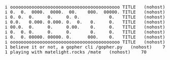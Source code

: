 <pre>
i ooooooooooooooooooooooooooooooooooooooooo TITLE   (nohost)  1
i 0.  0.  0000.  0000.  00.    000.  00000. TITLE   (nohost)  1
i 0. 0.  0.     0.     0. 0.           0.   TITLE   (nohost)  1
i 0.0.   0.000. 0.000. 0.  0.   0.     0.   TITLE   (nohost)  1
i 00.0.  0.     0.     0.00.    0.     0.   TITLE   (nohost)  1
i 0.  0. 0.     0.     0.       0.     0.   TITLE   (nohost)  1
i 0.  0. 00000. 00000. 0.      000.    0.   TITLE   (nohost)  1
i ooooooooooooooooooooooooooooooooooooooooo TITLE   (nohost)  1
1 believe it or not, a gopher cli /gopher.py   (nohost)    70
1 playing with matelight.rocks /mate   (nohost)    70
<pre>
